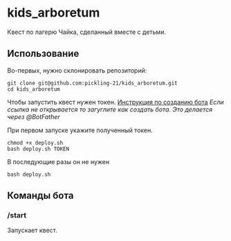 # kids_arboretum

Квест по лагерю Чайка, cделанный вместе с детьми. 

## Использование
Во-первых, нужно склонировать репозиторий:

```shell
git clone git@github.com:pickling-21/kids_arboretum.git
cd kids_arboretum
```

Чтобы запустить квест нужен токен. [Инструкция по созданию бота](https://core.telegram.org/bots#how-do-i-create-a-bot)
_Если ссылка не открывается то загуглите как создать ботa. Это делается через @BotFather_

При первом запуске укажите полученный токен. 
```shell
chmod +x deploy.sh
bash deploy.sh TOKEN
```

В последующие разы он не нужен
```shell
bash deploy.sh
```

## Команды бота

### /start

Запускает квест.
